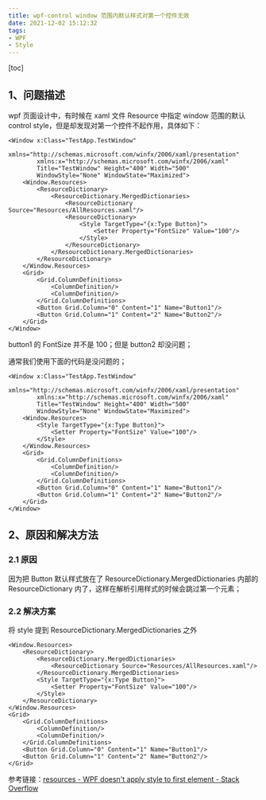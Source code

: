 ```yaml
---
title: wpf-control window 范围内默认样式对第一个控件无效
date: 2021-12-02 15:12:32
tags:
- WPF
- Style
---
```


[toc]



## 1、问题描述

wpf 页面设计中，有时候在 xaml 文件 Resource 中指定 window 范围的默认 control style，但是却发现对第一个控件不起作用，具体如下：

```xaml
<Window x:Class="TestApp.TestWindow"
        xmlns="http://schemas.microsoft.com/winfx/2006/xaml/presentation"
        xmlns:x="http://schemas.microsoft.com/winfx/2006/xaml"
        Title="TestWindow" Height="400" Width="500"
        WindowStyle="None" WindowState="Maximized">
    <Window.Resources>
        <ResourceDictionary>
            <ResourceDictionary.MergedDictionaries>
                <ResourceDictionary Source="Resources/AllResources.xaml"/>
                <ResourceDictionary>
                    <Style TargetType="{x:Type Button}">
                        <Setter Property="FontSize" Value="100"/>
                    </Style>
                </ResourceDictionary>
            </ResourceDictionary.MergedDictionaries>
        </ResourceDictionary>
    </Window.Resources>
    <Grid>
        <Grid.ColumnDefinitions>
            <ColumnDefinition/>
            <ColumnDefinition/>
        </Grid.ColumnDefinitions>
        <Button Grid.Column="0" Content="1" Name="Button1"/>
        <Button Grid.Column="1" Content="2" Name="Button2"/>
    </Grid>
</Window>
```

button1 的 FontSize 并不是 100；但是 button2 却没问题；

通常我们使用下面的代码是没问题的；

```xaml
<Window x:Class="TestApp.TestWindow"
        xmlns="http://schemas.microsoft.com/winfx/2006/xaml/presentation"
        xmlns:x="http://schemas.microsoft.com/winfx/2006/xaml"
        Title="TestWindow" Height="400" Width="500"
        WindowStyle="None" WindowState="Maximized">
    <Window.Resources>
        <Style TargetType="{x:Type Button}">
            <Setter Property="FontSize" Value="100"/>
        </Style>
    </Window.Resources>
    <Grid>
        <Grid.ColumnDefinitions>
            <ColumnDefinition/>
            <ColumnDefinition/>
        </Grid.ColumnDefinitions>
        <Button Grid.Column="0" Content="1" Name="Button1"/>
        <Button Grid.Column="1" Content="2" Name="Button2"/>
    </Grid>
</Window>
```



## 2、原因和解决方法



### 2.1 原因

因为把 Button 默认样式放在了 ResourceDictionary.MergedDictionaries 内部的ResourceDictionary 内了，这样在解析引用样式的时候会跳过第一个元素；



### 2.2 解决方案

将 style 提到 ResourceDictionary.MergedDictionaries 之外

```xaml
<Window.Resources>
    <ResourceDictionary>
        <ResourceDictionary.MergedDictionaries>
            <ResourceDictionary Source="Resources/AllResources.xaml"/>
        </ResourceDictionary.MergedDictionaries>
        <Style TargetType="{x:Type Button}">
            <Setter Property="FontSize" Value="100"/>
        </Style>
    </ResourceDictionary>
</Window.Resources>
<Grid>
    <Grid.ColumnDefinitions>
        <ColumnDefinition/>
        <ColumnDefinition/>
    </Grid.ColumnDefinitions>
    <Button Grid.Column="0" Content="1" Name="Button1"/>
    <Button Grid.Column="1" Content="2" Name="Button2"/>
</Grid>
```



参考链接：[resources - WPF doesn't apply style to first element - Stack Overflow](https://stackoverflow.com/questions/4811884/wpf-doesnt-apply-style-to-first-element)

